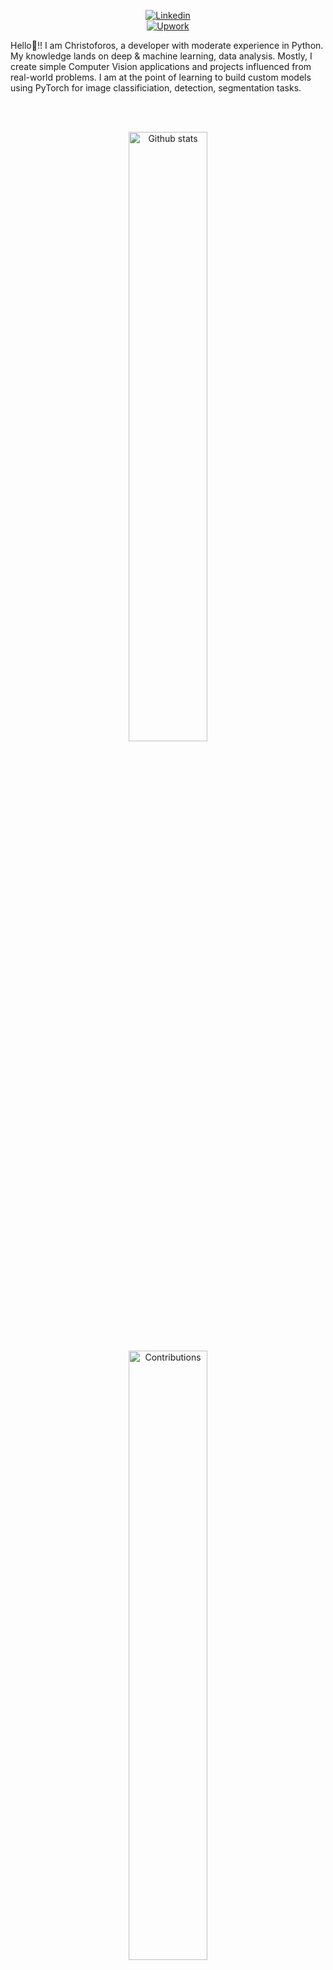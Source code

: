 <p align="center">
    <a href="https://www.linkedin.com/in/christoforos-aristeidou/"><img alt="Linkedin" src="https://img.shields.io/badge/Linkedin-0A66C2?logo=Linkedin&logoColor=white"></a> <br>
    <a href="https://www.upwork.com/freelancers/christoforosa"><img alt="Upwork" src="https://img.shields.io/badge/UpWork-6FDA44?style=for-the-badge&logo=Upwork&logoColor=white"></a>
</p>

Hello👋!! I am Christoforos, a developer with moderate experience in Python. My knowledge lands on deep & machine learning, data analysis. Mostly, I create simple Computer Vision applications and projects influenced from real-world problems. I am at the point of learning to build custom models using PyTorch for image classificiation, detection, segmentation tasks.

<br>
<br>
<p align="center">
  <img width="50%" src="https://github-readme-stats-five-topaz-76.vercel.app/api?username=xaristeidou&show_icons=true&theme=dark" alt="Github stats"></img>
  <img width="50%" src="https://ghstats.onuralpsezer.com/?user=xaristeidou&theme=dark&hide_border=False" alt="Contributions"></img>
</p>


<h3 align="left">Programming languages:</h3>
<p>
    <img alt="Python" src="https://img.shields.io/badge/Python-3776AB.svg?logo=python&logoColor=white"></img>
</p>


<h3 align="left">Frameworks:</h3>
<p> 
  <img alt="PyTorch" src="https://img.shields.io/badge/PyTorch-EE4C2C.svg?logo=PyTorch&logoColor=white"></img>
  <img alt="PyTorch" src="https://img.shields.io/badge/TorchVision-EE4C2C.svg?logo=PyTorch&logoColor=white"></img>
  <img alt="OpenCV" src="https://img.shields.io/badge/OpenCV-2391E6.svg?logo=OpenCV&logoColor=white"></img>
  <img alt="Tensorflow" src="https://img.shields.io/badge/Tensorflow-v2-FE7A16.svg?logo=Tensorflow&logoColor=white"></img>
  <img alt="Scikit-learn" src="https://img.shields.io/badge/scikit--learn-%23F7931E.svg?style=for-the-badge&logo=scikit-learn&logoColor=white"></img>
  <img alt="NumPy" src="https://img.shields.io/badge/numpy-%23013243.svg?style=for-the-badge&logo=numpy&logoColor=white"></img>
</p>


<h3 align="left">Programs:</h3>
<p> 
  <img alt="VS Code" src="https://img.shields.io/badge/Visual%20Studio%20Code-0078d7.svg?style=for-the-badge&logo=visual-studio-code&logoColor=white"></img>
  <img alt="RStudio" src="https://img.shields.io/badge/RStudio-4285F4?style=for-the-badge&logo=rstudio&logoColor=white"></img>
</p>

